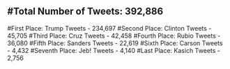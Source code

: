 #Total Number of Tweets: 392,886 
---
#First Place: Trump Tweets - 234,697
#Second Place: Clinton Tweets - 45,705
#Third Place: Cruz Tweets - 42,458
#Fourth Place: Rubio Tweets - 36,080
#Fifth Place: Sanders Tweets - 22,619
#Sixth Place: Carson Tweets - 4,432
#Seventh Place: Jeb! Tweets - 4,140
#Last Place: Kasich Tweets - 2,756
